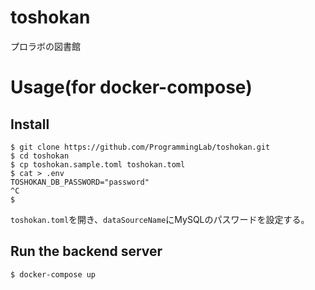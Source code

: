 # toshokan
プロラボの図書館

# Usage(for docker-compose)
## Install
```
$ git clone https://github.com/ProgrammingLab/toshokan.git
$ cd toshokan
$ cp toshokan.sample.toml toshokan.toml
$ cat > .env
TOSHOKAN_DB_PASSWORD="password"
^C
$ 
```
`toshokan.toml`を開き、`dataSourceName`にMySQLのパスワードを設定する。

## Run the backend server
```
$ docker-compose up
```
